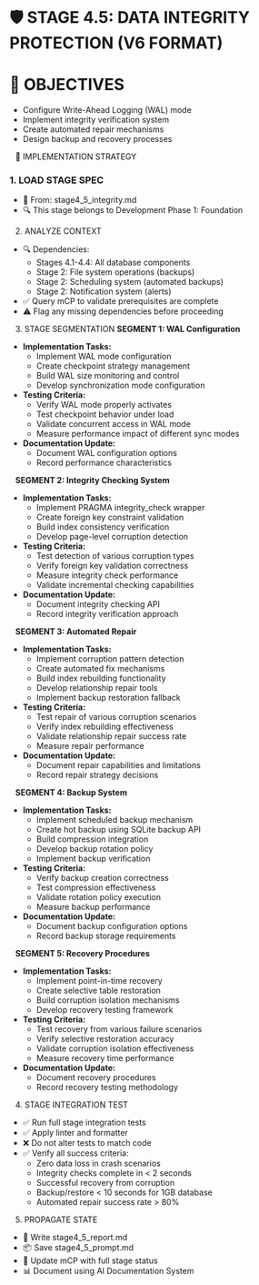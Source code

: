 # 🛡️ STAGE 4.5: DATA INTEGRITY PROTECTION (V6 FORMAT)
# 📝 OBJECTIVES
* Configure Write-Ahead Logging (WAL) mode
* Implement integrity verification system
* Create automated repair mechanisms
* Design backup and recovery processes

⠀🔧 IMPLEMENTATION STRATEGY
### 1. LOAD STAGE SPEC
* 📄 From: stage4_5_integrity.md
* 🔍 This stage belongs to Development Phase 1: Foundation

⠀2. ANALYZE CONTEXT
* 🔍 Dependencies:
  * Stages 4.1-4.4: All database components
  * Stage 2: File system operations (backups)
  * Stage 2: Scheduling system (automated backups)
  * Stage 2: Notification system (alerts)
* ✅ Query mCP to validate prerequisites are complete
* ⚠️ Flag any missing dependencies before proceeding

⠀3. STAGE SEGMENTATION
**SEGMENT 1: WAL Configuration**
* **Implementation Tasks:**
  * Implement WAL mode configuration
  * Create checkpoint strategy management
  * Build WAL size monitoring and control
  * Develop synchronization mode configuration
* **Testing Criteria:**
  * Verify WAL mode properly activates
  * Test checkpoint behavior under load
  * Validate concurrent access in WAL mode
  * Measure performance impact of different sync modes
* **Documentation Update:**
  * Document WAL configuration options
  * Record performance characteristics

⠀**SEGMENT 2: Integrity Checking System**
* **Implementation Tasks:**
  * Implement PRAGMA integrity_check wrapper
  * Create foreign key constraint validation
  * Build index consistency verification
  * Develop page-level corruption detection
* **Testing Criteria:**
  * Test detection of various corruption types
  * Verify foreign key validation correctness
  * Measure integrity check performance
  * Validate incremental checking capabilities
* **Documentation Update:**
  * Document integrity checking API
  * Record integrity verification approach

⠀**SEGMENT 3: Automated Repair**
* **Implementation Tasks:**
  * Implement corruption pattern detection
  * Create automated fix mechanisms
  * Build index rebuilding functionality
  * Develop relationship repair tools
  * Implement backup restoration fallback
* **Testing Criteria:**
  * Test repair of various corruption scenarios
  * Verify index rebuilding effectiveness
  * Validate relationship repair success rate
  * Measure repair performance
* **Documentation Update:**
  * Document repair capabilities and limitations
  * Record repair strategy decisions

⠀**SEGMENT 4: Backup System**
* **Implementation Tasks:**
  * Implement scheduled backup mechanism
  * Create hot backup using SQLite backup API
  * Build compression integration
  * Develop backup rotation policy
  * Implement backup verification
* **Testing Criteria:**
  * Verify backup creation correctness
  * Test compression effectiveness
  * Validate rotation policy execution
  * Measure backup performance
* **Documentation Update:**
  * Document backup configuration options
  * Record backup storage requirements

⠀**SEGMENT 5: Recovery Procedures**
* **Implementation Tasks:**
  * Implement point-in-time recovery
  * Create selective table restoration
  * Build corruption isolation mechanisms
  * Develop recovery testing framework
* **Testing Criteria:**
  * Test recovery from various failure scenarios
  * Verify selective restoration accuracy
  * Validate corruption isolation effectiveness
  * Measure recovery time performance
* **Documentation Update:**
  * Document recovery procedures
  * Record recovery testing methodology

⠀4. STAGE INTEGRATION TEST
* ✅ Run full stage integration tests
* ✅ Apply linter and formatter
* ❌ Do not alter tests to match code
* ✅ Verify all success criteria:
  * Zero data loss in crash scenarios
  * Integrity checks complete in < 2 seconds
  * Successful recovery from corruption
  * Backup/restore < 10 seconds for 1GB database
  * Automated repair success rate > 80%

⠀5. PROPAGATE STATE
* 📝 Write stage4_5_report.md
* 📦 Save stage4_5_prompt.md
* 🔁 Update mCP with full stage status
* 📊 Document using AI Documentation System
